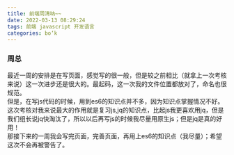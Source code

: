 ```yaml
---
title: 前端周清呐~~
date: 2022-03-13 08:29:24
tags: 前端 javascript 开发语言
categories: bo‘k
---
```


<!--more-->

### 周总

最近一周的安排是在写页面，感觉写的很一般，但是较之前相比（就拿上一次考核来说）这一次进步还是很大的。最起码，这一次我的文件位置都放对了，命名也很规范。  
但是，在写js代码的时候，用到es6的知识点并不多，因为知识点掌握情况不好。这次考核对我来说最大的作用就是复习js,jq的知识点，比起js我更喜欢用jq，但是我们组长说jq快淘汰了，所以以后再写js的时候我尽量用原生js；但是jq是真的好用！  
那接下来的一周我会写完页面，完善页面，再用上es6的知识点（我尽量）；希望这次不会再被警告了。